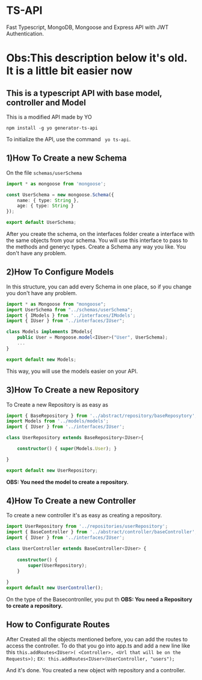 # TS-API
Fast Typescript, MongoDB, Mongoose and Express API with JWT Authentication.

# **Obs:This description below it's old. It is a little bit easier now**
## This is a typescript API with base model, controller and Model
This is a modified API made by YO 

`npm install -g yo generator-ts-api`

To initialize the API, use the command ` yo ts-api`.

## 1)How To Create a new Schema
On the file `schemas/userSchema`

```typescript
import * as mongoose from 'mongoose';

const UserSchema = new mongoose.Schema({
	name: { type: String },
	age: { type: String }
});

export default UserSchema;
```
After you create the schema, on the interfaces folder create a interface with the same objects from your schema.
You will use this interface to pass to the methods and generyc types.
Create a Schema any way you like. You don't have any problem.

## 2)How To Configure Models

In this structure, you can add every Schema in one place, so if you change you don't have any problem.

```typescript
import * as Mongoose from "mongoose";
import UserSchema from "../schemas/userSchema";
import { IModels } from '../interfaces/IModels';
import { IUser } from "../interfaces/IUser";

class Models implements IModels{
    public User = Mongoose.model<IUser>("User", UserSchema);
    ...
}

export default new Models;
```

This way, you will use the models easier on your API.

## 3)How To Create a new Repository
To Create a new Repository is as easy as

``` typescript
import { BaseRepository } from '../abstract/repository/baseReposytory';
import Models from '../models/models';
import { IUser } from '../interfaces/IUser';

class UserRepository extends BaseRepository<IUser>{

	constructor() { super(Models.User); }

}

export default new UserRepository;
```
**OBS: You need the model to create a repository.**

## 4)How To Create a new Controller
To create a new controller it's as easy as creating a repository.
```typescript
import UserRepository from '../repositories/userRepository';
import { BaseController } from '../abstract/controller/baseController';
import { IUser } from '../interfaces/IUser';

class UserController extends BaseController<IUser> {
	
	constructor() {
		super(UserRepository); 
	}
	
}
export default new UserController();
```
On the type of the Basecontronller, you put th
**OBS: You need a Repository to create a repository.**
## How to Configurate Routes

After Created all the objects mentioned before, you can add the routes to access the controller.
To do that you go into app.ts and add a new line like this
`this.addRoutes<IUser>( <Controller>, <Url that will be on the Requests>);`
`EX: this.addRoutes<IUser>(UserController, "users");`

And it's done. You created a new object with repository and a controller.
